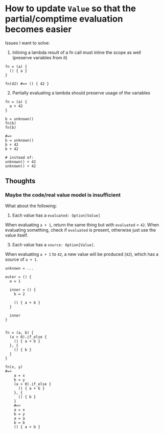 # How to update `Value` so that the partial/comptime evaluation becomes easier

Issues I want to solve:

1. Inlining a lambda result of a fn call must inline the scope as well (preserve variables from it)
```
fn = (a) {
  () { a }
}

fn(42) #=> () { 42 }
```

2. Partially evaluating a lambda should preserve usage of the variables
```
fn = (a) {
  a + 42
}

b = unknown()
fn(b)
fn(b)

#=>
b = unknown()
b + 42
b + 42

# instead of:
unknown() + 42
unknown() + 42
```

## Thoughts

### Maybe the code/real value model is insufficient

What about the following:

1. Each value has a `evaluated: Option[Value]`

When evaluating `a + 1`, return the same thing but with `evaluated` = `42`.
When evaluating something, check if `evaluated` is present, otherwise just use the value itself.





3. Each value has a `source: Option[Value]`.

When evaluating `a + 1` to `42`, a new value will be produced (`42`), which has a source of `a + 1`.

```
unknown = ...
```


```
outer = () {
  a = 1
  
  inner = () {
    b = 2
    
    () { a + b } 
  }
  
  inner
}


```


```
fn = (a, b) {
  (a > 0).if_else {
    () { a + b }
  }, {
    () { b }
  }
}

fn(x, y)
#=>
    a = x
    b = y
    (a > 0).if_else {
      () { a + b }
    }, {
      () { b }
    }
    #=>
    a = x
    b = y
    a = a
    b = b
    () { a + b } 
```
